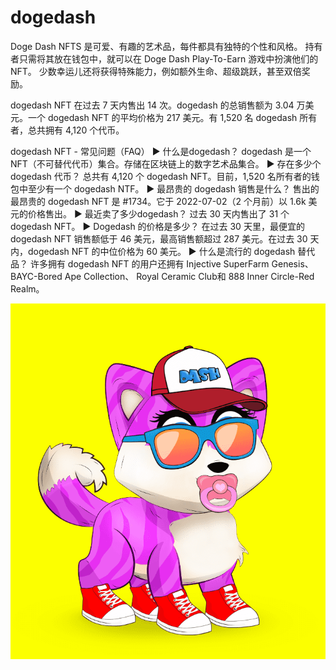 # dogedash

Doge Dash NFTS 是可爱、有趣的艺术品，每件都具有独特的个性和风格。 持有者只需将其放在钱包中，就可以在 Doge Dash Play-To-Earn 游戏中扮演他们的 NFT。 少数幸运儿还将获得特殊能力，例如额外生命、超级跳跃，甚至双倍奖励。

dogedash NFT 在过去 7 天内售出 14 次。dogedash 的总销售额为 3.04 万美元。一个 dogedash NFT 的平均价格为 217 美元。有 1,520 名 dogedash 所有者，总共拥有 4,120 个代币。

dogedash NFT - 常见问题（FAQ）
▶ 什么是dogedash？
dogedash 是一个 NFT（不可替代代币）集合。存储在区块链上的数字艺术品集合。
▶ 存在多少个 dogedash 代币？
总共有 4,120 个 dogedash NFT。目前，1,520 名所有者的钱包中至少有一个 dogedash NTF。
▶ 最昂贵的 dogedash 销售是什么？
售出的最昂贵的 dogedash NFT 是 #1734。它于 2022-07-02（2 个月前）以 1.6k 美元的价格售出。
▶ 最近卖了多少dogedash？
过去 30 天内售出了 31 个 dogedash NFT。
▶ Dogedash 的价格是多少？
在过去 30 天里，最便宜的 dogedash NFT 销售额低于 46 美元，最高销售额超过 287 美元。在过去 30 天内，dogedash NFT 的中位价格为 60 美元。
▶ 什么是流行的 dogedash 替代品？
许多拥有 dogedash NFT 的用户还拥有 Injective SuperFarm Genesis、 BAYC-Bored Ape Collection、 Royal Ceramic Club和 888 Inner Circle-Red Realm。

![NFT](微信截图_20220902184615.png)
